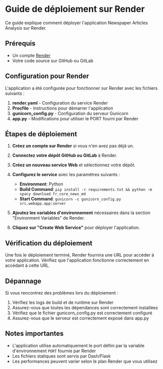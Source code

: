 # Guide de déploiement sur Render

Ce guide explique comment déployer l'application Newspaper Articles Analysis sur Render.

## Prérequis

- Un compte [Render](https://render.com/)
- Votre code source sur GitHub ou GitLab

## Configuration pour Render

L'application a été configurée pour fonctionner sur Render avec les fichiers suivants :

1. **render.yaml** - Configuration du service Render
2. **Procfile** - Instructions pour démarrer l'application
3. **gunicorn_config.py** - Configuration du serveur Gunicorn
4. **app.py** - Modifications pour utiliser le PORT fourni par Render

## Étapes de déploiement

1. **Créez un compte sur Render** si vous n'en avez pas déjà un.

2. **Connectez votre dépôt GitHub ou GitLab** à Render.

3. **Créez un nouveau service Web** et sélectionnez votre dépôt.

4. **Configurez le service** avec les paramètres suivants :
   - **Environment**: Python
   - **Build Command**: `pip install -r requirements.txt && python -m spacy download fr_core_news_md`
   - **Start Command**: `gunicorn -c gunicorn_config.py src.webapp.app:server`

5. **Ajoutez les variables d'environnement** nécessaires dans la section "Environment Variables" de Render.

6. **Cliquez sur "Create Web Service"** pour déployer l'application.

## Vérification du déploiement

Une fois le déploiement terminé, Render fournira une URL pour accéder à votre application. Vérifiez que l'application fonctionne correctement en accédant à cette URL.

## Dépannage

Si vous rencontrez des problèmes lors du déploiement :

1. Vérifiez les logs de build et de runtime sur Render
2. Assurez-vous que toutes les dépendances sont correctement installées
3. Vérifiez que le fichier gunicorn_config.py est correctement configuré
4. Assurez-vous que le serveur est correctement exposé dans app.py

## Notes importantes

- L'application utilise automatiquement le port défini par la variable d'environnement `PORT` fournie par Render
- Les fichiers statiques sont servis par Dash/Flask
- Les performances peuvent varier selon le plan Render que vous utilisez
